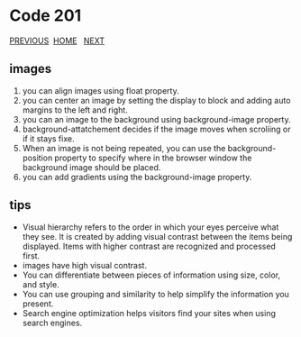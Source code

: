 # Code 201

[PREVIOUS](https://dinaalsaid.github.io/reading-notes/class-10) &nbsp;[HOME](https://dinaalsaid.github.io/reading-notes/)  &nbsp; [NEXT](https://dinaalsaid.github.io/reading-notes/class-12)

## images

1. you can align images using float property.
2. you can center an image by setting the display to block and adding auto margins to the left and right.
3. you can an image to the background using background-image property.
4. background-attatchement decides if the image moves when scroliing or if it stays fixe.
5. When an image is not being repeated, you can use the background-position property to specify where in the browser window the background image should be placed.
6. you can add gradients using the background-image property.

## tips

* Visual hierarchy refers to the order in which your eyes perceive what they see. It is created by adding visual contrast between the items being displayed. Items with higher contrast are recognized and processed first.
* images have high visual contrast.
* You can differentiate between pieces of information using size, color, and style.
* You can use grouping and similarity to help simplify the information you present.
* Search engine optimization helps visitors find your sites when using search engines.
